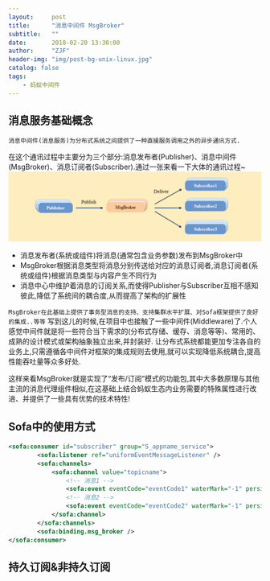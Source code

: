 ```yaml
---
layout:     post
title:      "消息中间件 MsgBroker"
subtitle:   ""
date:       2018-02-20 13:30:00
author:     "ZJF"
header-img: "img/post-bg-unix-linux.jpg"
catalog: false
tags:
    - 蚂蚁中间件
---
```

## 消息服务基础概念
	消息中间件(消息服务)为分布式系统之间提供了一种直接服务调用之外的异步通讯方式.
在这个通讯过程中主要分为三个部分:消息发布者(Publisher)、消息中间件(MsgBroker)、消息订阅者(Subscriber).通过一张来看一下大体的通讯过程~
![img](/img/in-post/MsgBroker1.png)
* 消息发布者(系统或组件)将消息(通常包含业务参数)发布到MsgBroker中
* MsgBroker根据消息类型将消息分别传送给对应的消息订阅者,消息订阅者(系统或组件)根据消息类型与内容产生不同行为
* 消息中心中维护着消息的订阅关系,而使得Publisher与Subscriber互相不感知彼此,降低了系统间的耦合度,从而提高了架构的扩展性

`MsgBroker在此基础上提供了事务型消息的支持、支持集群水平扩展、对Sofa框架提供了良好的集成..等等`
写到这儿的时候,在项目中也接触了一些中间件(Middleware)了.个人感觉中间件就是将一些符合当下需求的(分布式存储、缓存、消息等等)、常用的、成熟的设计模式或架构抽象独立出来,并封装好.
让分布式系统都能更加专注各自的业务上,只需遵循各中间件对框架的集成规则去使用,就可以实现降低系统耦合,提高性能吞吐量等众多好处.

这样来看MsgBroker就是实现了“发布/订阅”模式的功能包,其中大多数原理与其他主流的消息代理组件相似,在这基础上结合蚂蚁生态内业务需要的特殊属性进行改进、并提供了一些具有优势的技术特性!

## Sofa中的使用方式

```xml
<sofa:consumer id="subscriber" group="S_appname_service">
		<sofa:listener ref="uniformEventMessageListener" />
		<sofa:channels>
			<sofa:channel value="topicname">
				<!-- 消息1 -->
				<sofa:event eventCode="eventCode1" waterMark="-1" persistence="false" />
				<!-- 消息2 -->
				<sofa:event eventCode="eventCode2" waterMark="-1" persistence="true" />
			</sofa:channel>
		</sofa:channels>
		<sofa:binding.msg_broker />
</sofa:consumer>
```

## 持久订阅&非持久订阅








